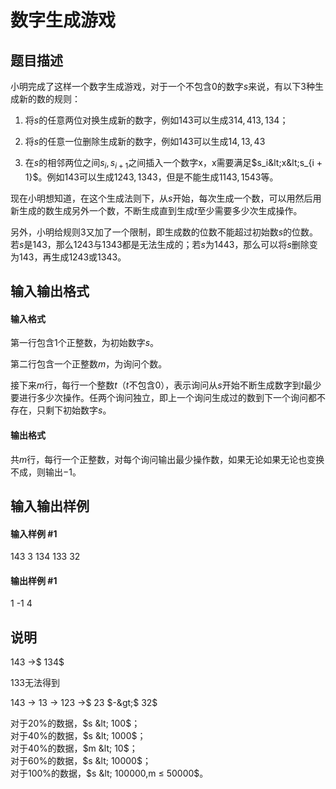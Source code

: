 
# 数字生成游戏
## 题目描述
小明完成了这样一个数字生成游戏，对于一个不包含$0$的数字$s$来说，有以下$3$种生成新的数的规则：

1.    将$s$的任意两位对换生成新的数字，例如$143$可以生成$314,413,134$；

2.    将$s$的任意一位删除生成新的数字，例如$143$可以生成$14,13,43$

3.    在$s$的相邻两位之间$s_i,s_{i + 1}$之间插入一个数字x，x需要满足$s_i&lt;x&lt;s_{i + 1}$。例如$143$可以生成$1243,1343$，但是不能生成$1143,1543$等。

现在小明想知道，在这个生成法则下，从$s$开始，每次生成一个数，可以用然后用新生成的数生成另外一个数，不断生成直到生成$t$至少需要多少次生成操作。

另外，小明给规则$3$又加了一个限制，即生成数的位数不能超过初始数$s$的位数。若$s$是$143$，那么$1243$与$1343$都是无法生成的；若$s$为$1443$，那么可以将$s$删除变为$143$，再生成$1243$或$1343$。
## 输入输出格式
#### 输入格式

第一行包含$1$个正整数，为初始数字$s$。

第二行包含一个正整数$m$，为询问个数。  

接下来$m$行，每行一个整数$t$（$t$不包含$0$），表示询问从$s$开始不断生成数字到$t$最少要进行多少次操作。任两个询问独立，即上一个询问生成过的数到下一个询问都不存在，只剩下初始数字$s$。


#### 输出格式

共$m$行，每行一个正整数，对每个询问输出最少操作数，如果无论如果无论也变换不成，则输出$-1$。

## 输入输出样例
#### 输入样例 #1
143
3
134
133
32

#### 输出样例 #1
1
-1
4

## 说明
$143$ -&gt;$ 134$

$133$无法得到

$143$ -&gt; $13$ -&gt; $123$ -&gt;$ 23 $-&gt;$ 32$

对于$20\%$的数据，$s &lt; 100$；  
对于$40\%$的数据，$s &lt; 1000$；  
对于$40\%$的数据，$m &lt; 10$；  
对于$60\%$的数据，$s &lt; 10000$；  
对于$100\%$的数据，$s &lt; 100000,m ≤ 50000$。
 